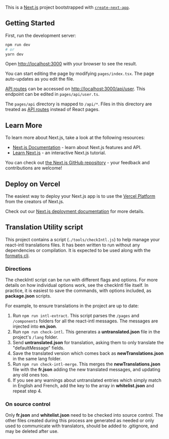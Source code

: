 This is a [Next.js](https://nextjs.org/) project bootstrapped with [`create-next-app`](https://github.com/vercel/next.js/tree/canary/packages/create-next-app).

## Getting Started

First, run the development server:

```bash
npm run dev
# or
yarn dev
```

Open [http://localhost:3000](http://localhost:3000) with your browser to see the result.

You can start editing the page by modifying `pages/index.tsx`. The page auto-updates as you edit the file.

[API routes](https://nextjs.org/docs/api-routes/introduction) can be accessed on [http://localhost:3000/api/user](http://localhost:3000/api/user). This endpoint can be edited in `pages/api/user.ts`.

The `pages/api` directory is mapped to `/api/*`. Files in this directory are treated as [API routes](https://nextjs.org/docs/api-routes/introduction) instead of React pages.

## Learn More

To learn more about Next.js, take a look at the following resources:

- [Next.js Documentation](https://nextjs.org/docs) - learn about Next.js features and API.
- [Learn Next.js](https://nextjs.org/learn) - an interactive Next.js tutorial.

You can check out [the Next.js GitHub repository](https://github.com/vercel/next.js/) - your feedback and contributions are welcome!

## Deploy on Vercel

The easiest way to deploy your Next.js app is to use the [Vercel Platform](https://vercel.com/new?utm_medium=default-template&filter=next.js&utm_source=create-next-app&utm_campaign=create-next-app-readme) from the creators of Next.js.

Check out our [Next.js deployment documentation](https://nextjs.org/docs/deployment) for more details.

## Translation Utility script

This project contains a script (`./tools/checkIntl.js`) to help manage your react-intl translations files. It has been written to run without any dependencies or compilation. It is expected to be used along with the [formatjs cli](https://formatjs.io/docs/tooling/cli).

### Directions

The checkIntl script can be run with different flags and options. For more details on how individual options work, see the checkIntl file itself. In practice, it is easiest to save the commands, with options included, as **package.json** scripts.

For example, to ensure translations in the project are up to date:

1. Run `npm run intl-extract`. This script parses the `/pages` and `/components` folders for all the react-intl messages. The messages are injected into **en.json**.
2. Run `npm run check-intl`. This generates a **untranslated.json** file in the project's `/lang` folder.
3. Send **untranslated.json** for translation, asking them to only translate the "defaultMessage" fields.
4. Save the translated version which comes back as **newTranslations.json** in the same lang folder.
5. Run `npm run check-intl-merge`. This merges the **newTranslations.json** file with the **fr.json** adding the new translated messages, and updating any old ones too.
6. If you see any warnings about untranslated entries which simply match in English and French, add the key to the array in **whitelist.json** and repeat step 4.

### On source control

Only **fr.json** and **whitelist.json** need to be checked into source control. The other files created during this process are generated as needed or only used to communicate with translators, should be added to .gitignore, and may be deleted after use.
